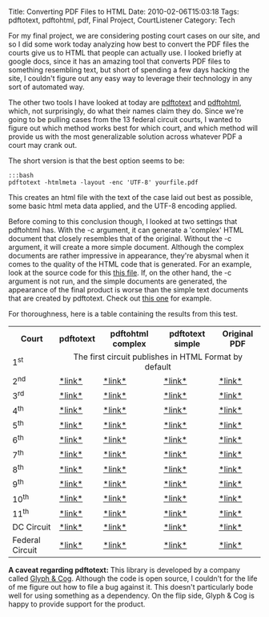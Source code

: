Title: Converting PDF Files to HTML
Date: 2010-02-06T15:03:18
Tags: pdftotext, pdftohtml, pdf, Final Project, CourtListener
Category: Tech


For my final project, we are considering posting court cases on our site, and so I did some work today analyzing how best to convert the PDF files the courts give us to HTML that people can actually use. I looked briefly at google docs, since it has an amazing tool that converts PDF files to something resembling text, but short of spending a few days hacking the site, I couldn't figure out any easy way to leverage their technology in any sort of automated way. 

The other two tools I have looked at today are <a href="http://www.foolabs.com/xpdf/">pdftotext</a> and <a href="http://pdftohtml.sourceforge.net/">pdftohtml</a>, which, not surprisingly, do what their names claim they do. Since we're going to be pulling cases from the 13 federal circuit courts, I wanted to figure out which method works best for which court, and which method will provide us with the most generalizable solution across whatever PDF a court may crank out.

The short version is that the best option seems to be:

    :::bash
    pdftotext -htmlmeta -layout -enc 'UTF-8' yourfile.pdf

This creates an html file with the text of the case laid out best as possible, some basic html meta data applied, and the UTF-8 encoding applied. 

Before coming to this conclusion though, I looked at two settings that pdftohtml has. With the -c argument, it can generate a 'complex' HTML document that closely resembles that of the original. Without the -c argument, it will create a more simple document. Although the complex documents are rather impressive in appearance, they're abysmal when it comes to the quality of the HTML code that is generated. For an example, look at the source code for this <a href="/archive/shared/pdf-to-html-test/pdftohtml-complex-noframes-noimages-2ndCircuit-08-6301-cv_opn.html">this file</a>. If, on the other hand, the -c argument is not run, and the simple documents are generated, the appearance of the final product is worse than the simple text documents that are created by pdftotext. Check out <a href="/archive/shared/pdf-to-html-test/pdftohtml-simple-noframes-noimages-2ndCircuit-08-6301-cv_opn.html">this one</a> for example.

For thoroughness, here is a table containing the results from this test.
<table>
<tr>
  <th>Court</th>
  <th>pdftotext</th>
  <th>pdftohtml complex</th>
  <th>pdftotext simple</th>
  <th>Original PDF</th>
</tr>
<tr>
  <td>1<sup>st</sup></td>
  <td colspan="4" align="center">The first circuit publishes in HTML Format by default</td>
</tr>
<tr>
  <td>2<sup>nd</sup></td>
  <td><a href="{filename}/archive/pdf-to-html-test/pdftotext-layout-htmlmeta-utf-8-2ndCircuit-08-6301-cv_opn.html">*link*</a></td>
  <td><a href="{filename}/archive/pdf-to-html-test/pdftohtml-complex-noframes-noimages-2ndCircuit-08-6301-cv_opn.html">*link*</a></td>
  <td><a href="{filename}/archive/pdf-to-html-test/pdftohtml-simple-noframes-noimages-2ndCircuit-08-6301-cv_opn.html">*link*</a></td>
  <td><a href="{filename}/archive/pdf-to-html-test/2ndCircuit-08-6301-cv_opn.pdf">*link*</a></td>
</tr>
<tr>
  <td>3<sup>rd</sup></td>
  <td><a href="{filename}/archive/pdf-to-html-test/pdftotext-layout-htmlmeta-utf-8-3rdCircuit-091225p.html">*link*</a></td>
  <td><a href="{filename}/archive/pdf-to-html-test/pdftohtml-complex-noframes-noimages-3rdCircuit-091225p.html">*link*</a></td>
  <td><a href="{filename}/archive/pdf-to-html-test/pdftohtml-simple-noframes-noimages-3rdCircuit-091225p.html">*link*</a></td>
  <td><a href="{filename}/archive/pdf-to-html-test/3rdCircuit-091225p.pdf">*link*</a></td>
</tr>
<tr>
  <td>4<sup>th</sup></td>
  <td><a href="{filename}/archive/pdf-to-html-test/pdftotext-layout-htmlmeta-utf-8-4thCircuit-082373.P.html">*link*</a></td>
  <td><a href="{filename}/archive/pdf-to-html-test/pdftohtml-complex-noframes-noimages-4thCircuit-082373.P.html">*link*</a></td>
  <td><a href="{filename}/archive/pdf-to-html-test/pdftohtml-simple-noframes-noimages-4thCircuit-082373.P.html">*link*</a></td>
  <td><a href="{filename}/archive/pdf-to-html-test/4thCircuit-082373.P.pdf">*link*</a></td>
</tr>
<tr>
  <td>5<sup>th</sup></td>
  <td><a href="{filename}/archive/pdf-to-html-test/pdftotext-layout-htmlmeta-utf-8-5thCircuit-07-30815-CR0.wpd.html">*link*</a></td>
  <td><a href="{filename}/archive/pdf-to-html-test/pdftohtml-complex-noframes-noimages-5thCircuit-07-30815-CR0.wpd.html">*link*</a></td>
  <td><a href="{filename}/archive/pdf-to-html-test/pdftohtml-simple-noframes-noimages-5thCircuit-07-30815-CR0.wpd.html">*link*</a></td>
  <td><a href="{filename}/archive/pdf-to-html-test/5thCircuit-07-30815-CR0.wpd.pdf">*link*</a></td>
</tr>
<tr>
  <td>6<sup>th</sup></td>
  <td><a href="{filename}/archive/pdf-to-html-test/pdftotext-layout-htmlmeta-utf-8-6thCircuit-10a0023p-06.html">*link*</a></td>
  <td><a href="{filename}/archive/pdf-to-html-test/pdftohtml-complex-noframes-noimages-6thCircuit-10a0023p-06.html">*link*</a></td>
  <td><a href="{filename}/archive/pdf-to-html-test/pdftohtml-simple-noframes-noimages-6thCircuit-10a0023p-06.html">*link*</a></td>
  <td><a href="{filename}/archive/pdf-to-html-test/6thCircuit-10a0023p-06.pdf">*link*</a></td>
</tr>
<tr>
  <td>7<sup>th</sup></td>
  <td><a href="{filename}/archive/pdf-to-html-test/pdftotext-layout-htmlmeta-utf-8-7thCircuit-UZ1FFY4T.html">*link*</a></td>
  <td><a href="{filename}/archive/pdf-to-html-test/pdftohtml-complex-noframes-noimages-7thCircuit-UZ1FFY4T.html">*link*</a></td>
  <td><a href="{filename}/archive/pdf-to-html-test/pdftohtml-simple-noframes-noimages-7thCircuit-UZ1FFY4T.html">*link*</a></td>
  <td><a href="{filename}/archive/pdf-to-html-test/7thCircuit-UZ1FFY4T.pdf">*link*</a></td>
</tr>
<tr>
  <td>8<sup>th</sup></td>
  <td><a href="{filename}/archive/pdf-to-html-test/pdftotext-layout-htmlmeta-utf-8-8thCircuit-071306U.html">*link*</a></td>
  <td><a href="{filename}/archive/pdf-to-html-test/pdftohtml-complex-noframes-noimages-8thCircuit-071306U.html">*link*</a></td>
  <td><a href="{filename}/archive/pdf-to-html-test/pdftohtml-simple-noframes-noimages-8thCircuit-071306U.html">*link*</a></td>
  <td><a href="{filename}/archive/pdf-to-html-test/8thCircuit-071306U.pdf">*link*</a></td>
</tr>
<tr>
  <td>9<sup>th</sup></td>
  <td><a href="{filename}/archive/pdf-to-html-test/pdftotext-layout-htmlmeta-utf-8-9thCircuit-07-55393.html">*link*</a></td>
  <td><a href="{filename}/archive/pdf-to-html-test/pdftohtml-complex-noframes-noimages-9thCircuit-07-55393.html">*link*</a></td>
  <td><a href="{filename}/archive/pdf-to-html-test/pdftohtml-simple-noframes-noimages-9thCircuit-07-55393.html">*link*</a></td>
  <td><a href="{filename}/archive/pdf-to-html-test/9thCircuit-07-55393.pdf">*link*</a></td>
</tr>
<tr>
  <td>10<sup>th</sup></td>
  <td><a href="{filename}/archive/pdf-to-html-test/pdftotext-layout-htmlmeta-utf-8-10thCircuit-06-6247.html">*link*</a></td>
  <td><a href="{filename}/archive/pdf-to-html-test/pdftohtml-complex-noframes-noimages-10thCircuit-06-6247.html">*link*</a></td>
  <td><a href="{filename}/archive/pdf-to-html-test/pdftohtml-simple-noframes-noimages-10thCircuit-06-6247.html">*link*</a></td>
  <td><a href="{filename}/archive/pdf-to-html-test/10thCircuit-06-6247.pdf">*link*</a></td>
</tr>
<tr>
  <td>11<sup>th</sup></td>
  <td><a href="{filename}/archive/pdf-to-html-test/pdftotext-layout-htmlmeta-utf-8-11thCircuit-200814991.html">*link*</a></td>
  <td><a href="{filename}/archive/pdf-to-html-test/pdftohtml-complex-noframes-noimages-11thCircuit-200814991.html">*link*</a></td>
  <td><a href="{filename}/archive/pdf-to-html-test/pdftohtml-simple-noframes-noimages-11thCircuit-200814991.html">*link*</a></td>
  <td><a href="{filename}/archive/pdf-to-html-test/11thCircuit-200814991.pdf">*link*</a></td>
</tr>
<tr>
  <td>DC Circuit</td>
  <td><a href="{filename}/archive/pdf-to-html-test/pdftotext-layout-htmlmeta-utf-8-DC-Circuit-07-3125-1229519.html">*link*</a></td>
  <td><a href="{filename}/archive/pdf-to-html-test/pdftohtml-complex-noframes-noimages-DC-Circuit-07-3125-1229519.html">*link*</a></td>
  <td><a href="{filename}/archive/pdf-to-html-test/pdftohtml-simple-noframes-noimages-DC-Circuit-07-3125-1229519.html">*link*</a></td>
  <td><a href="{filename}/archive/pdf-to-html-test/DC-Circuit-07-3125-1229519.pdf">*link*</a></td>
</tr>
<tr>
  <td>Federal Circuit</td>
  <td><a href="{filename}/archive/pdf-to-html-test/pdftotext-layout-htmlmeta-utf-8-FederalCircuit-09-1361.html">*link*</a></td>
  <td><a href="{filename}/archive/pdf-to-html-test/pdftohtml-complex-noframes-noimages-FederalCircuit-09-1361.html">*link*</a></td>
  <td><a href="{filename}/archive/pdf-to-html-test/pdftohtml-simple-noframes-noimages-FederalCircuit-09-1361.html">*link*</a></td>
  <td><a href="{filename}/archive/pdf-to-html-test/FederalCircuit-09-1361.pdf">*link*</a></td>
</tr>
</table>

**A caveat regarding pdftotext:** This library is developed by a company called <a href="http://www.glyphandcog.com/index.html">Glyph & Cog</a>. Although the code is open source, I couldn't for the life of me figure out how to file a bug against it. This doesn't particularly bode well for using something as a dependency. On the flip side, Glyph & Cog is happy to provide support for the product.
